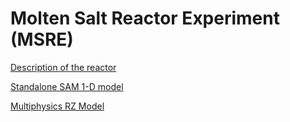 # Molten Salt Reactor Experiment (MSRE)

[Description of the reactor](msre_description.md)

[Standalone SAM 1-D model](msre_sam_model.md)

[Multiphysics RZ Model](multiphysics_rz_model/index.md)











